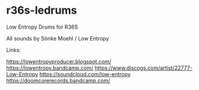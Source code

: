 # r36s-ledrums
Low Entropy Drums for R36S

All sounds by Sönke Moehl / Low Entropy

Links:

https://lowentropyproducer.blogspot.com/
https://lowentropy.bandcamp.com/
https://www.discogs.com/artist/22777-Low-Entropy
https://soundcloud.com/low-entropy
https://doomcorerecords.bandcamp.com/